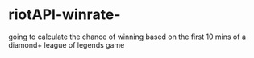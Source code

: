 # riotAPI-winrate-
going to calculate the chance of winning based on the first 10 mins of a diamond+ league of legends game
